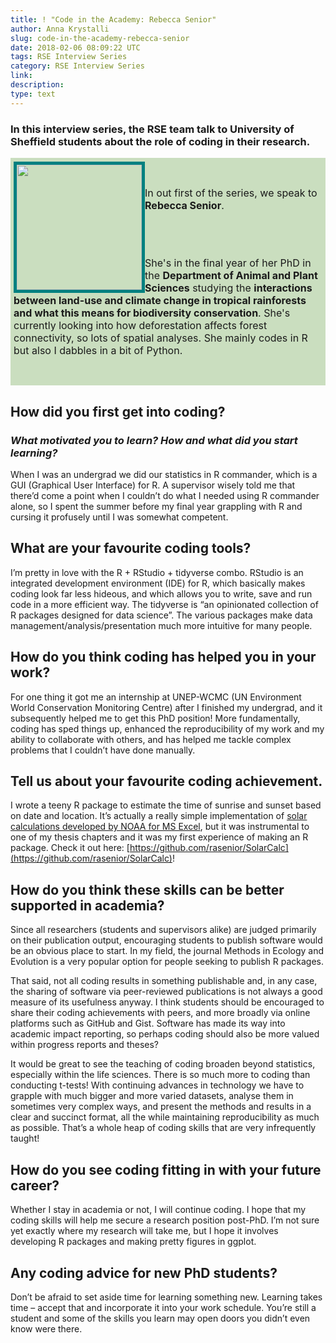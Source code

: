 ```yaml
---
title: ! "Code in the Academy: Rebecca Senior"
author: Anna Krystalli
slug: code-in-the-academy-rebecca-senior
date: 2018-02-06 08:09:22 UTC
tags: RSE Interview Series
category: RSE Interview Series
link:
description:
type: text
---
```


###  In this interview series, the RSE team talk to University of Sheffield students about the role of coding in their research.

<div style="background:#CADEBF; display: inline-block; font-size:16px; padding: 1% 0;">

  <div style="float:left; margin-left:1%; padding: 0.25% 0;">
    <img src="/assets/images/Rebecca_A_Senior.JPG" width="200px" style="border: 5px solid teal;">
  </div>

  <div style="vertical-align: middle; padding: 5% 1%;">

  In out first of the series, we speak to <strong>Rebecca Senior</strong>.

  <br><br>

  She's in the final year of her PhD in the <strong>Department of Animal and Plant Sciences</strong> studying the <strong>interactions between land-use and climate change in tropical rainforests and what this means for biodiversity conservation</strong>. She's currently looking into how deforestation affects forest connectivity, so lots of spatial analyses. She mainly codes in R but also I dabbles in a bit of Python.

  </div>
</div>

<br>

## How did you first get into coding?
### _What motivated you to learn? How and what did you start learning?_

When I was an undergrad we did our statistics in R commander, which is a GUI (Graphical User Interface) for R. A supervisor wisely told me that there’d come a point when I couldn’t do what I needed using R commander alone, so I spent the summer before my final year grappling with R and cursing it profusely until I was somewhat competent.


## What are your favourite coding tools?

I’m pretty in love with the R + RStudio + tidyverse combo. RStudio is an integrated development environment (IDE) for R, which basically makes coding look far less hideous, and which allows you to write, save and run code in a more efficient way. The tidyverse is “an opinionated collection of R packages designed for data science”. The various packages make data management/analysis/presentation much more intuitive for many people.

## How do you think coding has helped you in your work?

For one thing it got me an internship at UNEP-WCMC (UN Environment World Conservation Monitoring Centre) after I finished my undergrad, and it subsequently helped me to get this PhD position! More fundamentally, coding has sped things up, enhanced the reproducibility of my work and my ability to collaborate with others, and has helped me tackle complex problems that I couldn’t have done manually.

## Tell us about your favourite coding achievement.

I wrote a teeny R package to estimate the time of sunrise and sunset based on date and location. It’s actually a really simple implementation of [solar calculations developed by NOAA for MS Excel](https://www.esrl.noaa.gov/gmd/grad/solcalc/calcdetails.html), but it was instrumental to one of my thesis chapters and it was my first experience of making an R package. Check it out here: [https://github.com/rasenior/SolarCalc](https://github.com/rasenior/SolarCalc)!

## How do you think these skills can be better supported in academia?

Since all researchers (students and supervisors alike) are judged primarily on their publication output, encouraging students to publish software would be an obvious place to start. In my field, the journal Methods in Ecology and Evolution is a very popular option for people seeking to publish R packages.

That said, not all coding results in something publishable and, in any case, the sharing of software via peer-reviewed publications is not always a good measure of its usefulness anyway. I think students should be encouraged to share their coding achievements with peers, and more broadly via online platforms such as GitHub and Gist. Software has made its way into academic impact reporting, so perhaps coding should also be more valued within progress reports and theses?

It would be great to see the teaching of coding broaden beyond statistics, especially within the life sciences. There is so much more to coding than conducting t-tests! With continuing advances in technology we have to grapple with much bigger and more varied datasets, analyse them in sometimes very complex ways, and present the methods and results in a clear and succinct format, all the while maintaining reproducibility as much as possible. That’s a whole heap of coding skills that are very infrequently taught!

## How do you see coding fitting in with your future career?

Whether I stay in academia or not, I will continue coding. I hope that my coding skills will help me secure a research position post-PhD. I’m not sure yet exactly where my research will take me, but I hope it involves developing R packages and making pretty figures in ggplot.

## Any coding advice for new PhD students?

Don’t be afraid to set aside time for learning something new. Learning takes time – accept that and incorporate it into your work schedule. You’re still a student and some of the skills you learn may open doors you didn’t even know were there.
